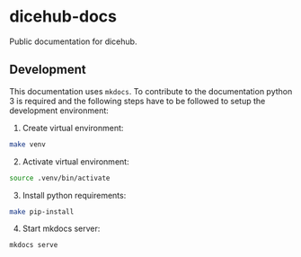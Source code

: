 # dicehub-docs

Public documentation for dicehub.

## Development

This documentation uses `mkdocs`. To contribute to the documentation python 3 is
required and the following steps have to be followed to setup the development
environment:

1. Create virtual environment:

```sh
make venv
```

2. Activate virtual environment:

```sh
source .venv/bin/activate
```

3. Install python requirements:

```sh
make pip-install
```

4. Start mkdocs server:

```sh
mkdocs serve
```
